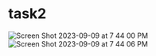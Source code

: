 # task2


![Screen Shot 2023-09-09 at 7 44 00 PM](https://github.com/Sobhyz/ICTHub-flutter/assets/93830386/c06ed7ea-84b2-49b0-ae68-8f0548b2ac73)
![Screen Shot 2023-09-09 at 7 44 06 PM](https://github.com/Sobhyz/ICTHub-flutter/assets/93830386/85884d90-22b4-4653-8763-baace501b003)
